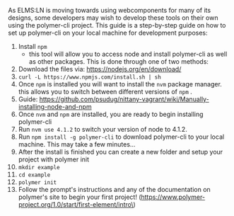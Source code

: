 As ELMS:LN is moving towards using webcomponents for many of its designs, some developers may wish to develop these tools on their own using the polymer-cli project. This guide is a step-by-step guide on how to set up polymer-cli on your local machine for development purposes:

1. Install
   `npm`
   - this tool will allow you to access node and install polymer-cli as well as other packages. This is done through one of two methods:
2. Download the files via: https://nodejs.org/en/download/
3. `curl -L https://www.npmjs.com/install.sh | sh`
4. Once
   `npm`
   is installed you will want to install the
   `nvm`
   package manager. this allows you to switch between different versions of
   `npm`
   .
5. Guide: https://github.com/psudug/nittany-vagrant/wiki/Manually-installing-node-and-npm
6. Once
   `nvm`
   and
   `npm`
   are installed, you are ready to begin installing polymer-cli
7. Run
   `nvm use 4.1.2`
   to switch your version of node to 4.1.2.
8. Run
   `npm install -g polymer-cli`
   to download polymer-cli to your local machine. This may take a few minutes...
9. After the install is finished you can create a new folder and setup your project with polymer init
10. `mkdir example`
11. `cd example`
12. `polymer init`
13. Follow the prompt's instructions and any of the documentation on polymer's site to begin your first project! \(https://www.polymer-project.org/1.0/start/first-element/intro\)



